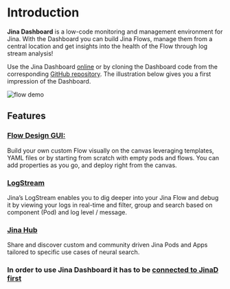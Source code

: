 # Introduction

**Jina Dashboard** is a low-code monitoring and management environment for Jina. With the Dashboard you can build Jina Flows, manage them from a central location and get insights into the health of the Flow through log stream analysis!

Use the Jina Dashboard [online](https://dashboard.jina.ai) or by cloning the Dashboard code from the corresponding [GitHub repository](https://github.com/jina-ai/dashboard). The illustration below gives you a first impression of the Dashboard.

![flow demo](../img/overview.gif)

## Features
### [Flow Design GUI:](../flow.md)
Build your own custom Flow visually on the canvas leveraging templates, YAML files or by starting from scratch with empty pods and flows. You can add properties as you go, and deploy right from the canvas.
### [LogStream](../log-stream.md)
Jina’s LogStream enables you to dig deeper into your Jina Flow and debug it by viewing your logs in real-time and filter, group and search based on component (Pod) and log level / message.
### [Jina Hub](../hub.md)
Share and discover custom and community driven Jina Pods and Apps tailored to specific use cases of neural search.
### In order to use Jina Dashboard it has to be [ connected to JinaD first](../connect-jinaD.md)
